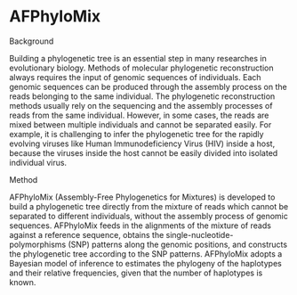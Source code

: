 # AFPhyloMix

Background

Building a phylogenetic tree is an essential step in many researches in evolutionary biology. Methods of molecular phylogenetic reconstruction always requires the input of genomic sequences of individuals. Each genomic sequences can be produced through the assembly process on the reads belonging to the same individual. The phylogenetic reconstruction methods usually rely on the sequencing and the assembly processes of reads from the same individual. However, in some cases, the reads are mixed between multiple individuals and cannot be separated easily. For example, it is challenging to infer the phylogenetic tree for the rapidly evolving viruses like Human Immunodeficiency Virus (HIV) inside a host, because the viruses inside the host cannot be easily divided into isolated individual virus.

Method

AFPhyloMix (Assembly-Free Phylogenetics for Mixtures) is developed to build a phylogenetic tree directly from the mixture of reads which cannot be separated to different individuals, without the assembly process of genomic sequences. AFPhyloMix feeds in the alignments of the mixture of reads against a reference sequence, obtains the single-nucleotide-polymorphisms (SNP) patterns along the genomic positions, and constructs the phylogenetic tree according to the SNP patterns. AFPhyloMix adopts a Bayesian model of inference to estimates the phylogeny of the haplotypes and their relative frequencies, given that the number of haplotypes is known. 
